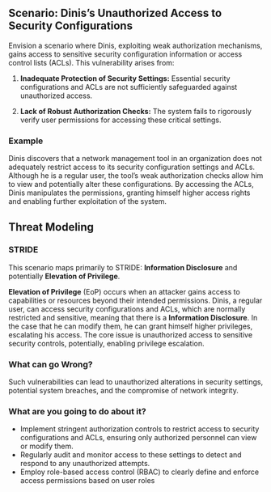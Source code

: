 ## Scenario: Dinis’s Unauthorized Access to Security Configurations

Envision a scenario where Dinis, exploiting weak authorization mechanisms, gains access to sensitive security configuration information or access control lists (ACLs). This vulnerability arises from:

1. **Inadequate Protection of Security Settings:** Essential security configurations and ACLs are not sufficiently safeguarded against unauthorized access.

2. **Lack of Robust Authorization Checks:** The system fails to rigorously verify user permissions for accessing these critical settings.

### Example

Dinis discovers that a network management tool in an organization does not adequately restrict access to its security configuration settings and ACLs. Although he is a regular user, the tool’s weak authorization checks allow him to view and potentially alter these configurations. By accessing the ACLs, Dinis manipulates the permissions, granting himself higher access rights and enabling further exploitation of the system.

## Threat Modeling

### STRIDE

This scenario maps primarily to STRIDE: **Information Disclosure** and potentially **Elevation of Privilege**.

**Elevation of Privilege** (EoP) occurs when an attacker gains access to capabilities or resources beyond their intended permissions.
Dinis, a regular user, can access security configurations and ACLs, which are normally restricted and sensitive, meaning that there is a **Information Disclosure**. In the case that he can modify them, he can grant himself higher privileges, escalating his access.
The core issue is unauthorized access to sensitive security controls, potentially, enabling privilege escalation.

### What can go Wrong?

Such vulnerabilities can lead to unauthorized alterations in security settings, potential system breaches, and the compromise of network integrity.

### What are you going to do about it?

- Implement stringent authorization controls to restrict access to security configurations and ACLs, ensuring only authorized personnel can view or modify them.
- Regularly audit and monitor access to these settings to detect and respond to any unauthorized attempts.
- Employ role-based access control (RBAC) to clearly define and enforce access permissions based on user roles
